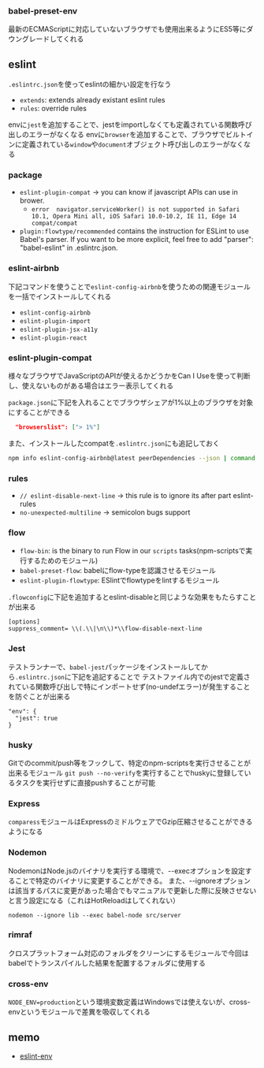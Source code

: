 ### babel-preset-env
最新のECMAScriptに対応していないブラウザでも使用出来るようにES5等にダウングレードしてくれる

## eslint

`.eslintrc.json`を使ってeslintの細かい設定を行なう

* `extends`: extends already existant eslint rules
* `rules`: override rules

envに`jest`を追加することで、jestをimportしなくても定義されている関数呼び出しのエラーがなくなる
envに`browser`を追加することで、ブラウザでビルトインに定義されている`window`や`document`オブジェクト呼び出しのエラーがなくなる

### package

* `eslint-plugin-compat` -> you can know if javascript APIs can use in brower.
  * `error  navigator.serviceWorker() is not supported in Safari 10.1, Opera Mini all, iOS Safari 10.0-10.2, IE 11, Edge 14  compat/compat`
* `plugin:flowtype/recommended` contains the instruction for ESLint to use Babel's parser. If you want to be more explicit, feel free to add "parser": "babel-eslint" in .eslintrc.json.

### eslint-airbnb
下記コマンドを使うことで`eslint-config-airbnb`を使うための関連モジュールを一括でインストールしてくれる

* `eslint-config-airbnb`
* `eslint-plugin-import`
* `eslint-plugin-jsx-a11y`
* `eslint-plugin-react`

### eslint-plugin-compat
様々なブラウザでJavaScriptのAPIが使えるかどうかをCan I Useを使って判断し、使えないものがある場合はエラー表示してくれる

`package.json`に下記を入れることでブラウザシェアが1%以上のブラウザを対象にすることができる
```json
  "browserslist": ["> 1%"]
```

また、インストールしたcompatを`.eslintrc.json`にも追記しておく

```bash
npm info eslint-config-airbnb@latest peerDependencies --json | command sed 's/[\{\},]//g ; s/: /@/g' | xargs yarn add --dev eslint-config-airbnb@latest
```


### rules

* `// eslint-disable-next-line` -> this rule is to ignore its after part eslint-rules
* `no-unexpected-multiline` -> semicolon bugs support

### flow

* `flow-bin`: is the binary to run Flow in our `scripts` tasks(npm-scriptsで実行するためのモジュール)
* `babel-preset-flow`: babelにflow-typeを認識させるモジュール
* `eslint-plugin-flowtype`: ESlintでflowtypeをlintするモジュール

`.flowconfig`に下記を追加するとeslint-disableと同じような効果をもたらすことが出来る
```
[options]
suppress_comment= \\(.\\|\n\\)*\\flow-disable-next-line
```

### Jest
テストランナーで、`babel-jest`パッケージをインストールしてから`.eslintrc.json`に下記を追記することで
テストファイル内でのjestで定義されている関数呼び出しで特にインポートせず(no-undefエラー)が発生することを防ぐことが出来る

```
"env": {
  "jest": true
}
```

###  husky
Gitでのcommit/push等をフックして、特定のnpm-scriptsを実行させることが出来るモジュール
`git push --no-verify`を実行することでhuskyに登録しているタスクを実行せずに直接pushすることが可能

### Express
`comparess`モジュールはExpressのミドルウェアでGzip圧縮させることができるようになる

### Nodemon
NodemonはNode.jsのバイナリを実行する環境で、--execオプションを設定することで特定のバイナリに変更することができる。
また、--ignoreオプションは該当するパスに変更があった場合でもマニュアルで更新した際に反映させないと言う設定になる（これはHotReloadはしてくれない）

```nodemon --ignore lib --exec babel-node src/server```

### rimraf
クロスプラットフォーム対応のフォルダをクリーンにするモジュールで今回はbabelでトランスパイルした結果を配置するフォルダに使用する

### cross-env
`NODE_ENV=production`という環境変数定義はWindowsでは使えないが、cross-envというモジュールで差異を吸収してくれる

## memo
* [eslint-env](http://qiita.com/makotot/items/822f592ff8470408be18)
